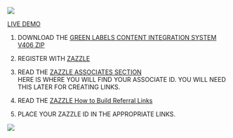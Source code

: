 ![](https://farm1.staticflickr.com/549/19267850633_b13d3d25bb_t.jpg)

[LIVE DEMO](http://thenocklist.com/greenlabels/)

1. DOWNLOAD THE [GREEN LABELS CONTENT INTEGRATION SYSTEM V406 ZIP](https://github.com/NOCKLIST/rastadread401)

2. REGISTER WITH [ZAZZLE](http://www.zazzle.com/)

3. READ THE [ZAZZLE ASSOCIATES SECTION](http://www.zazzle.com/my/associate/associate)  
HERE IS WHERE YOU WILL FIND YOUR ASSOCIATE ID.  YOU WILL NEED THIS LATER FOR CREATING LINKS.

4. READ THE [ZAZZLE How to Build Referral Links](http://www.zazzle.com/sell/affiliates/referrallinks)

5. PLACE YOUR ZAZZLE ID IN THE APPROPRIATE LINKS.  


![](http://thenocklist.com/rastadread/images/portfolio/4.jpg)

